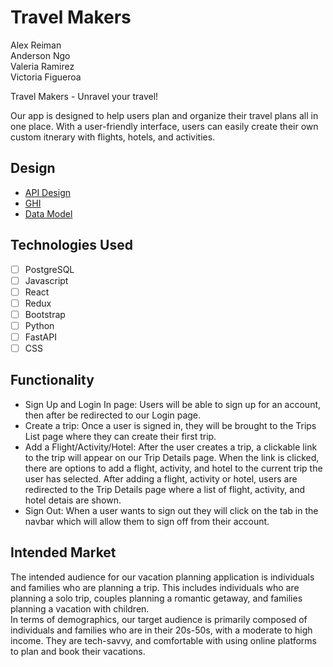 # Travel Makers

Alex Reiman\
Anderson Ngo\
Valeria Ramirez\
Victoria Figueroa

Travel Makers - Unravel your travel!


Our app is designed to help users plan and organize their travel plans all in one place. With a user-friendly interface, users can easily create their own custom itnerary with flights, hotels, and activities.

## Design

* [API Design](docs/apis.md)
* [GHI](docs/ghi.md)
* [Data Model](docs/data-model.md)

## Technologies Used

* [ ] PostgreSQL
* [ ] Javascript
* [ ] React
* [ ] Redux
* [ ] Bootstrap
* [ ] Python
* [ ] FastAPI
* [ ] CSS

## Functionality


* Sign Up and Login In page: Users will be able to sign up for an account, then after be redirected to our Login page.
* Create a trip: Once a user is signed in, they will be brought to the Trips List page where they can create their first trip.
* Add a Flight/Activity/Hotel: After the user creates a trip, a clickable link to the trip will appear on our Trip Details page. When the link is clicked, there are options to add a flight, activity, and hotel to the current trip the user has selected. After adding a flight, activity or hotel, users are redirected to the Trip Details page where a list of flight, activity, and hotel detais are shown.
* Sign Out: When a user wants to sign out they will click on the tab in the navbar which will allow them to sign off from their account.

## Intended Market

The intended audience for our vacation planning application is individuals and families who are planning a trip. This includes individuals who are planning a solo trip, couples planning a romantic getaway, and families planning a vacation with children.\
In terms of demographics, our target audience is primarily composed of individuals and families who are in their 20s-50s, with a moderate to high income. They are tech-savvy, and comfortable with using online platforms to plan and book their vacations.
